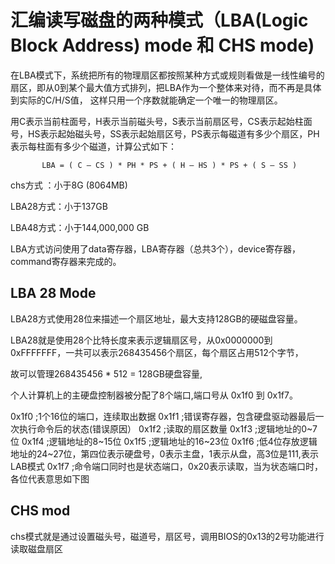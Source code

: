 # 汇编读写磁盘的两种模式（LBA(Logic Block Address) mode 和 CHS mode)

在LBA模式下，系统把所有的物理扇区都按照某种方式或规则看做是一线性编号的扇区，即从0到某个最大值方式排列，把LBA作为一个整体来对待，而不再是具体到实际的C/H/S值，
这样只用一个序数就能确定一个唯一的物理扇区。

用C表示当前柱面号，H表示当前磁头号，S表示当前扇区号，CS表示起始柱面号，HS表示起始磁头号，SS表示起始扇区号，PS表示每磁道有多少个扇区，PH表示每柱面有多少个磁道，计算公式如下：
```
       LBA = ( C – CS ) * PH * PS + ( H – HS ) * PS + ( S – SS )
```

chs方式 ：小于8G (8064MB)

LBA28方式：小于137GB

LBA48方式：小于144,000,000 GB

LBA方式访问使用了data寄存器，LBA寄存器（总共3个），device寄存器，command寄存器来完成的。


## LBA 28 Mode
LBA28方式使用28位来描述一个扇区地址，最大支持128GB的硬磁盘容量。

LBA28就是使用28个比特长度来表示逻辑扇区号，从0x0000000到0xFFFFFFF，一共可以表示268435456个扇区，每个扇区占用512个字节，

故可以管理268435456 * 512 = 128GB硬盘容量, 

个人计算机上的主硬盘控制器被分配了8个端口,端口号从 0x1f0 到 0x1f7。


0x1f0 ;1个16位的端口，连续取出数据
0x1f1 ;错误寄存器，包含硬盘驱动器最后一次执行命令后的状态(错误原因）
0x1f2 ;读取的扇区数量
0x1f3 ;逻辑地址的0~7位
0x1f4 ;逻辑地址的8~15位
0x1f5 ;逻辑地址的16~23位
0x1f6 ;低4位存放逻辑地址的24~27位，第四位表示硬盘号，0表示主盘，1表示从盘，高3位是111,表示LAB模式
0x1f7 ;命令端口同时也是状态端口，0x20表示读取，当为状态端口时，各位代表意思如下图



## CHS mod 
chs模式就是通过设置磁头号，磁道号，扇区号，调用BIOS的0x13的2号功能进行读取磁盘扇区